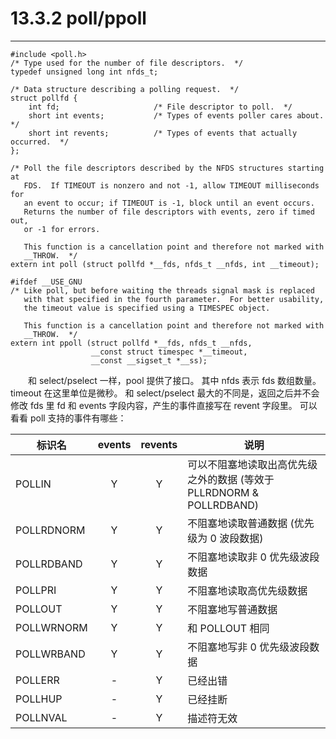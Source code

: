 # 13.3.2 poll/ppoll
***

    #include <poll.h>
    /* Type used for the number of file descriptors.  */
    typedef unsigned long int nfds_t;
    
    /* Data structure describing a polling request.  */
    struct pollfd {
        int fd;                     /* File descriptor to poll.  */
        short int events;           /* Types of events poller cares about.  */
        short int revents;          /* Types of events that actually occurred.  */
    };
    
    /* Poll the file descriptors described by the NFDS structures starting at
       FDS.  If TIMEOUT is nonzero and not -1, allow TIMEOUT milliseconds for
       an event to occur; if TIMEOUT is -1, block until an event occurs.
       Returns the number of file descriptors with events, zero if timed out,
       or -1 for errors.
    
       This function is a cancellation point and therefore not marked with
       __THROW.  */
    extern int poll (struct pollfd *__fds, nfds_t __nfds, int __timeout);
    
    #ifdef __USE_GNU
    /* Like poll, but before waiting the threads signal mask is replaced
       with that specified in the fourth parameter.  For better usability,
       the timeout value is specified using a TIMESPEC object.
    
       This function is a cancellation point and therefore not marked with
       __THROW.  */
    extern int ppoll (struct pollfd *__fds, nfds_t __nfds,
                      __const struct timespec *__timeout,
                      __const __sigset_t *__ss);

&emsp;&emsp;和 select/pselect 一样，pool 提供了接口。
其中 nfds 表示 fds 数组数量。
timeout 在这里单位是微秒。
和 select/pselect 最大的不同是，返回之后并不会修改 fds 里 fd 和 events 字段内容，产生的事件直接写在 revent 字段里。
可以看看 poll 支持的事件有哪些：

|标识名|events|revents|说明|
| --- | :---: | :---: | --- |
|POLLIN|Y|Y|可以不阻塞地读取出高优先级之外的数据 (等效于 PLLRDNORM & POLLRDBAND)|
|POLLRDNORM|Y|Y|不阻塞地读取普通数据 (优先级为 0 波段数据)|
|POLLRDBAND|Y|Y|不阻塞地读取非 0 优先级波段数据|
|POLLPRI|Y|Y|不阻塞地读取高优先级数据|
|POLLOUT|Y|Y|不阻塞地写普通数据|
|POLLWRNORM|Y|Y|和 POLLOUT 相同|
|POLLWRBAND|Y|Y|不阻塞地写非 0 优先级波段数据|
|POLLERR|-|Y|已经出错|
|POLLHUP|-|Y|已经挂断|
|POLLNVAL|-|Y|描述符无效|